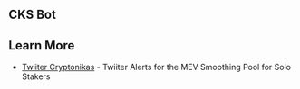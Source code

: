 ## CKS Bot

## Learn More

- [Twiiter Cryptonikas](https://twitter.com/CryptonikasDao) - Twiiter Alerts for the MEV Smoothing Pool for Solo Stakers
